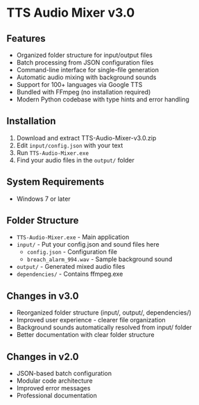 # TTS Audio Mixer v3.0

## Features
- Organized folder structure for input/output files
- Batch processing from JSON configuration files
- Command-line interface for single-file generation
- Automatic audio mixing with background sounds
- Support for 100+ languages via Google TTS
- Bundled with FFmpeg (no installation required)
- Modern Python codebase with type hints and error handling

## Installation
1. Download and extract TTS-Audio-Mixer-v3.0.zip
2. Edit `input/config.json` with your text
3. Run `TTS-Audio-Mixer.exe`
4. Find your audio files in the `output/` folder

## System Requirements
- Windows 7 or later

## Folder Structure
- `TTS-Audio-Mixer.exe` - Main application
- `input/` - Put your config.json and sound files here
  - `config.json` - Configuration file
  - `breach_alarm_994.wav` - Sample background sound
- `output/` - Generated mixed audio files
- `dependencies/` - Contains ffmpeg.exe

## Changes in v3.0
- Reorganized folder structure (input/, output/, dependencies/)
- Improved user experience - clearer file organization
- Background sounds automatically resolved from input/ folder
- Better documentation with clear folder structure

## Changes in v2.0
- JSON-based batch configuration
- Modular code architecture
- Improved error messages
- Professional documentation

